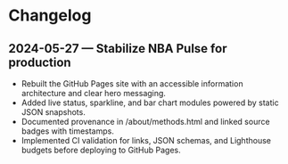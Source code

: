 # Changelog

## 2024-05-27 — Stabilize NBA Pulse for production
- Rebuilt the GitHub Pages site with an accessible information architecture and clear hero messaging.
- Added live status, sparkline, and bar chart modules powered by static JSON snapshots.
- Documented provenance in /about/methods.html and linked source badges with timestamps.
- Implemented CI validation for links, JSON schemas, and Lighthouse budgets before deploying to GitHub Pages.
